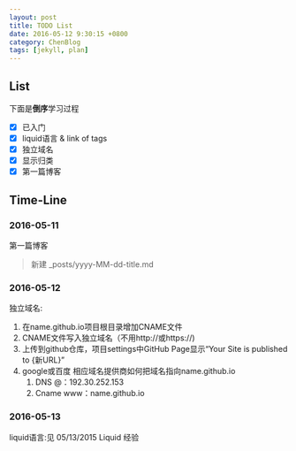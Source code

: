 ```yaml
---
layout: post
title: TODO List
date: 2016-05-12 9:30:15 +0800
category: ChenBlog
tags: [jekyll, plan]
---
```


## List

下面是**倒序**学习过程

- [x] 已入门
- [x] liquid语言 & link of tags
- [x] 独立域名
- [x] 显示归类
- [x] 第一篇博客

## Time-Line

### 2016-05-11

第一篇博客
> 新建 \_posts/yyyy-MM-dd-title.md

### 2016-05-12

独立域名:

1. 在name.github.io项目根目录增加CNAME文件
2. CNAME文件写入独立域名（不用http://或https://)
3. 上传到github仓库，项目settings中GitHub Page显示“Your Site is published to {新URL}”
4. google或百度 相应域名提供商如何把域名指向name.github.io
    1. DNS @：192.30.252.153
    2. Cname www：name.github.io

### 2016-05-13

liquid语言:见 05/13/2015 Liquid 经验
